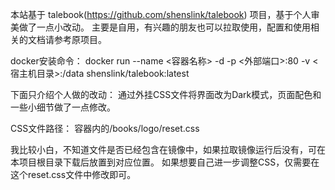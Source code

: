 本站基于 talebook(https://github.com/shenslink/talebook) 项目，基于个人审美做了一点小改动。
主要是自用，有兴趣的朋友也可以拉取使用，配置和使用相关的文档请参考原项目。

docker安装命令：
docker run --name <容器名称> -d -p <外部端口>:80 -v <宿主机目录>:/data shenslink/talebook:latest


下面只介绍个人做的改动：
通过外挂CSS文件将界面改为Dark模式，页面配色和一些小细节做了一点修改。

CSS文件路径：
容器内的/books/logo/reset.css

我比较小白，不知道文件是否已经包含在镜像中，如果拉取镜像运行后没有，可在本项目根目录下载后放置到对应位置。
如果想要自己进一步调整CSS，仅需要在这个reset.css文件中修改即可。
